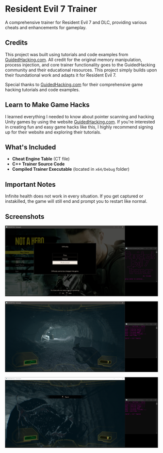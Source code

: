# Resident Evil 7 Trainer

A comprehensive trainer for Resident Evil 7 and DLC, providing various cheats and enhancements for gameplay.

## Credits

This project was built using tutorials and code examples from [GuidedHacking.com](https://guidedhacking.com). All credit for the original memory manipulation, process injection, and core trainer functionality goes to the GuidedHacking community and their educational resources. This project simply builds upon their foundational work and adapts it for Resident Evil 7.

Special thanks to [GuidedHacking.com](https://guidedhacking.com) for their comprehensive game hacking tutorials and code examples.

## Learn to Make Game Hacks

I learned everything I needed to know about pointer scanning and hacking Unity games by using the website [GuidedHacking.com](https://guidedhacking.com). If you're interested in creating fun and easy game hacks like this, I highly recommend signing up for their website and exploring their tutorials.

## What's Included

- **Cheat Engine Table** (CT file)
- **C++ Trainer Source Code**
- **Compiled Trainer Executable** (located in `x64/Debug` folder)

## Important Notes

Infinite health does not work in every situation. If you get captured or instakilled, the game will still end and prompt you to restart like normal.

## Screenshots

<p align="center">
  <img src="./screenshots/1.PNG" alt="Trainer Screenshot 1" />
</p>

<p align="center">
  <img src="./screenshots/2.PNG" alt="Trainer Screenshot 2" />
</p>

<p align="center">
  <img src="./screenshots/3.PNG" alt="Trainer Screenshot 3" />
</p>